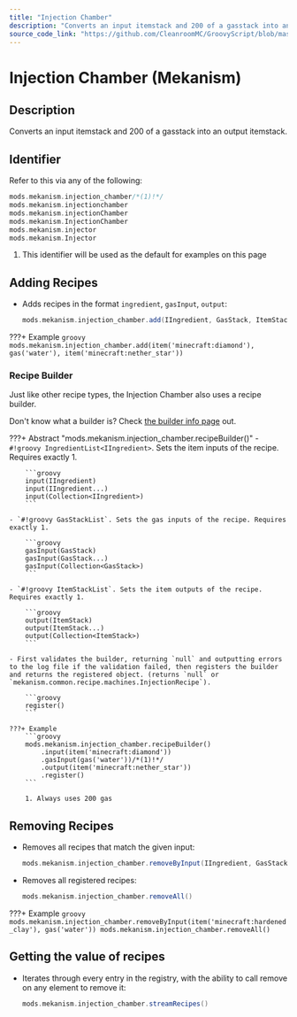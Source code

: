 ```yaml
---
title: "Injection Chamber"
description: "Converts an input itemstack and 200 of a gasstack into an output itemstack."
source_code_link: "https://github.com/CleanroomMC/GroovyScript/blob/master/src/main/java/com/cleanroommc/groovyscript/compat/mods/mekanism/InjectionChamber.java"
---
```


# Injection Chamber (Mekanism)

## Description

Converts an input itemstack and 200 of a gasstack into an output itemstack.

## Identifier

Refer to this via any of the following:

```groovy hl_lines="1"
mods.mekanism.injection_chamber/*(1)!*/
mods.mekanism.injectionchamber
mods.mekanism.injectionChamber
mods.mekanism.InjectionChamber
mods.mekanism.injector
mods.mekanism.Injector
```

1. This identifier will be used as the default for examples on this page

## Adding Recipes

- Adds recipes in the format `ingredient`, `gasInput`, `output`:

    ```groovy
    mods.mekanism.injection_chamber.add(IIngredient, GasStack, ItemStack)
    ```

???+ Example
    ```groovy
    mods.mekanism.injection_chamber.add(item('minecraft:diamond'), gas('water'), item('minecraft:nether_star'))
    ```

### Recipe Builder

Just like other recipe types, the Injection Chamber also uses a recipe builder.

Don't know what a builder is? Check [the builder info page](../../../groovy/builder.md) out.

???+ Abstract "mods.mekanism.injection_chamber.recipeBuilder()"
    - `#!groovy IngredientList<IIngredient>`. Sets the item inputs of the recipe. Requires exactly 1.

        ```groovy
        input(IIngredient)
        input(IIngredient...)
        input(Collection<IIngredient>)
        ```

    - `#!groovy GasStackList`. Sets the gas inputs of the recipe. Requires exactly 1.

        ```groovy
        gasInput(GasStack)
        gasInput(GasStack...)
        gasInput(Collection<GasStack>)
        ```

    - `#!groovy ItemStackList`. Sets the item outputs of the recipe. Requires exactly 1.

        ```groovy
        output(ItemStack)
        output(ItemStack...)
        output(Collection<ItemStack>)
        ```

    - First validates the builder, returning `null` and outputting errors to the log file if the validation failed, then registers the builder and returns the registered object. (returns `null` or `mekanism.common.recipe.machines.InjectionRecipe`).

        ```groovy
        register()
        ```

    ???+ Example
        ```groovy
        mods.mekanism.injection_chamber.recipeBuilder()
            .input(item('minecraft:diamond'))
            .gasInput(gas('water'))/*(1)!*/
            .output(item('minecraft:nether_star'))
            .register()
        ```

        1. Always uses 200 gas



## Removing Recipes

- Removes all recipes that match the given input:

    ```groovy
    mods.mekanism.injection_chamber.removeByInput(IIngredient, GasStack)
    ```

- Removes all registered recipes:

    ```groovy
    mods.mekanism.injection_chamber.removeAll()
    ```

???+ Example
    ```groovy
    mods.mekanism.injection_chamber.removeByInput(item('minecraft:hardened_clay'), gas('water'))
    mods.mekanism.injection_chamber.removeAll()
    ```

## Getting the value of recipes

- Iterates through every entry in the registry, with the ability to call remove on any element to remove it:

    ```groovy
    mods.mekanism.injection_chamber.streamRecipes()
    ```
